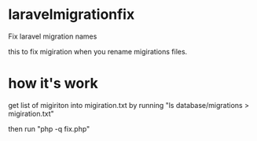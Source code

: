 # laravelmigrationfix
Fix laravel migration names 

this to fix migiration when you rename migirations files.

# how it's work
get list of migiriton into migiration.txt by running "ls database/migrations > migiration.txt"

then run "php -q fix.php"
